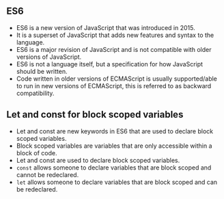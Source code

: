 
## ES6

- ES6 is a new version of JavaScript that was introduced in 2015.
- It is a superset of JavaScript that adds new features and syntax to the language.
- ES6 is a major revision of JavaScript and is not compatible with older versions of JavaScript.
- ES6 is not a language itself, but a specification for how JavaScript should be written.
- Code written in older versions of ECMAScript is usually supported/able to run in new versions of ECMAScript, this is referred to as backward compatibility.

## Let and const for block scoped variables

- Let and const are new keywords in ES6 that are used to declare block scoped variables.
- Block scoped variables are variables that are only accessible within a block of code.
- Let and const are used to declare block scoped variables.
- `const` allows someone to declare variables that are block scoped and cannot be redeclared.
- `let` allows someone to declare variables that are block scoped and can be redeclared.
